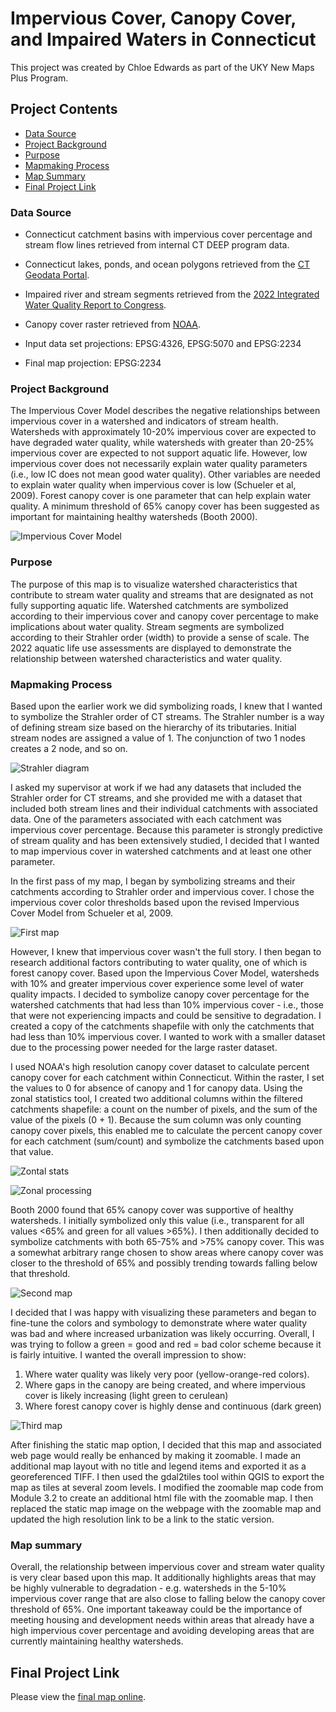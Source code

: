 # Impervious Cover, Canopy Cover, and Impaired Waters in Connecticut

This project was created by Chloe Edwards as part of the UKY New Maps Plus Program.

## Project Contents

- [Data Source](#data-source)
- [Project Background](#project-background)
- [Purpose](#purpose)
- [Mapmaking Process](#mapmaking-process)
- [Map Summary](#map-summary)
- [Final Project Link](#final-project-link)


### Data Source

* Connecticut catchment basins with impervious cover percentage and stream flow lines retrieved from internal CT DEEP program data.
* Connecticut lakes, ponds, and ocean polygons retrieved from the [CT Geodata Portal](https://geodata.ct.gov/maps/9a8ee1e074df4c1c9aacd53d4f045750).
* Impaired river and stream segments retrieved from the [2022 Integrated Water Quality Report to Congress](https://portal.ct.gov/DEEP/Water/Water-Quality/Water-Quality-305b-Report-to-Congress).
* Canopy cover raster retrieved from [NOAA](https://coast.noaa.gov/digitalcoast/data/ccaphighres.html). 

* Input data set projections: EPSG:4326, EPSG:5070 and EPSG:2234
* Final map projection: EPSG:2234

### Project Background

The Impervious Cover Model describes the negative relationships between impervious cover in a watershed and indicators of stream health. 
Watersheds with approximately 10-20% impervious cover are expected to have degraded water quality, while watersheds with greater than 20-25% impervious cover are expected to not support aquatic life.
However, low impervious cover does not necessarily explain water quality parameters (i.e., low IC does not mean good water quality). Other variables are needed to explain water quality when impervious cover is low (Schueler et al, 2009).
Forest canopy cover is one parameter that can help explain water quality. A minimum threshold of 65% canopy cover has been suggested as important for maintaining healthy watersheds (Booth 2000).

![Impervious Cover Model](/graphics/IC-model.png)

### Purpose

The purpose of this map is to visualize watershed characteristics that contribute to stream water quality and streams that are designated as not fully supporting aquatic life.
Watershed catchments are symbolized according to their impervious cover and canopy cover percentage to make implications about water quality.
Stream segments are symbolized according to their Strahler order (width) to provide a sense of scale.
The 2022 aquatic life use assessments are displayed to demonstrate the relationship between watershed characteristics and water quality.

### Mapmaking Process

Based upon the earlier work we did symbolizing roads, I knew that I wanted to symbolize the Strahler order of CT streams. The Strahler number is a way of defining stream size based on the hierarchy of its tributaries. 
Initial stream nodes are assigned a value of 1. The conjunction of two 1 nodes creates a 2 node, and so on. 

![Strahler diagram](/graphics/Strahler.png)

I asked my supervisor at work if we had any datasets that included the Strahler order for CT streams, and she provided me with a dataset that included both stream lines and their individual catchments with associated data.
One of the parameters associated with each catchment was impervious cover percentage. Because this parameter is strongly predictive of stream quality and has been extensively studied, I decided that I wanted to map impervious cover in watershed catchments
and at least one other parameter.

In the first pass of my map, I began by symbolizing streams and their catchments according to Strahler order and impervious cover. I chose the impervious cover color thresholds based upon the revised Impervious Cover Model from Schueler et al, 2009.

![First map](/graphics/progress_1.PNG)

However, I knew that impervious cover wasn't the full story. I then began to research additional factors contributing to water quality, one of which is forest canopy cover. Based upon the Impervious Cover Model, watersheds with 10% and greater impervious cover experience some level of water quality impacts. I decided to symbolize canopy cover percentage for the watershed catchments that had less than 10% impervious cover - i.e., those that were not experiencing impacts and could be sensitive to degradation. I created a copy of the catchments shapefile with only the catchments that had less than 10% impervious cover. I wanted to work with a smaller dataset due to the processing power needed for the large raster dataset.

I used NOAA's high resolution canopy cover dataset to calculate percent canopy cover for each catchment within Connecticut. Within the raster, I set the values to 0 for absence of canopy and 1 for canopy data. Using the zonal statistics tool, I created two additional columns within the filtered catchments shapefile: a count on the number of pixels, and the sum of the value of the pixels (0 + 1). Because the sum column was only counting canopy cover pixels, this enabled me to calculate the percent canopy cover for each catchment (sum/count) and symbolize the catchments based upon that value.

![Zontal stats](/graphics/zonal_stats.PNG)

![Zonal processing](/graphics/zonal.PNG)

Booth 2000 found that 65% canopy cover was supportive of healthy watersheds. I initially symbolized only this value (i.e., transparent for all values <65% and green for all values >65%). I then additionally decided to symbolize catchments with both 65-75% and >75% canopy cover. This was a somewhat arbitrary range chosen to show areas where canopy cover was closer to the threshold of 65% and possibly trending towards falling below that threshold.

![Second map](/graphics/progress_2.PNG)

I decided that I was happy with visualizing these parameters and began to fine-tune the colors and symbology to demonstrate where water quality was bad and where increased urbanization was likely occurring. Overall, I was trying to follow a green = good and red = bad color scheme because it is fairly intuitive. I wanted the overall impression to show:

1. Where water quality was likely very poor (yellow-orange-red colors).
2. Where gaps in the canopy are being created, and where impervious cover is likely increasing (light green to cerulean)
3. Where forest canopy cover is highly dense and continuous (dark green)

![Third map](/graphics/progress_3.png)

After finishing the static map option, I decided that this map and associated web page would really be enhanced by making it zoomable. I made an additional map layout with no title and legend items and exported it as a georeferenced TIFF. I then used the gdal2tiles tool within QGIS to export the map as tiles at several zoom levels. I modified the zoomable map code from Module 3.2 to create an additional html file with the zoomable map. I then replaced the static map image on the webpage with the zoomable map and updated the high resolution link to be a link to the static version. 

### Map summary

Overall, the relationship between impervious cover and stream water quality is very clear based upon this map. It additionally highlights areas that may be highly vulnerable to degradation - e.g. watersheds in the 5-10% impervious cover range that are also close to falling below the canopy cover threshold of 65%. One important takeaway could be the importance of meeting housing and development needs within areas that already have a high impervious cover percentage and avoiding developing areas that are currently maintaining healthy watersheds. 

## Final Project Link


Please view the [final map online](https://c-edwards-eco.github.io/CT-IC-mapping).